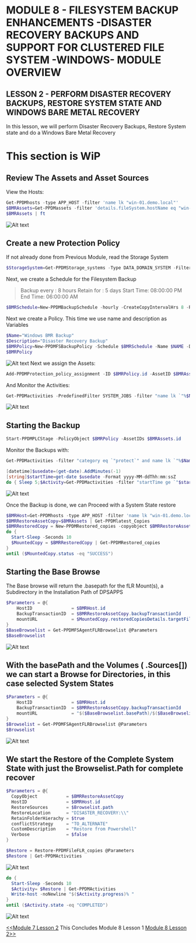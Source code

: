 # MODULE 8 - FILESYSTEM BACKUP ENHANCEMENTS -DISASTER RECOVERY BACKUPS AND SUPPORT FOR CLUSTERED FILE SYSTEM -WINDOWS- MODULE OVERVIEW

## LESSON 2 - PERFORM DISASTER RECOVERY BACKUPS, RESTORE SYSTEM STATE AND WINDOWS BARE METAL RECOVERY

In this lesson, we will perform Disaster Recovery Backups, Restore System state and do a Windows Bare Metal Recovery

# This section is WiP

## Review The Assets and Asset Sources

View the Hosts:

```Powershell
Get-PPDMhosts -type APP_HOST -filter 'name lk "win-01.demo.local"'
$BMRAssets=Get-PPDMassets -filter 'details.fileSystem.hostName eq "win-01.demo.local" and name eq "DISASTER_RECOVERY:\\"'
$BMRAssets | ft
```

![Alt text](image-21.png)

## Create a new Protection Policy

If not already done from Previous Module, read the Storage System

```Powershell
$StorageSystem=Get-PPDMStorage_systems -Type DATA_DOMAIN_SYSTEM -Filter {name eq "ddve-01.demo.local"}
```

Next, we create a Schedule for the Filesystem Backup

>Backup every : 8 hours
>Retain for : 5 days
>Start Time: 08:00:00 PM
>End Time: 06:00:00 AM

```Powershell
$BMRSchedule=New-PPDMBackupSchedule -hourly -CreateCopyIntervalHrs 8 -RetentionUnit DAY -RetentionInterval 5
```

Next we create a Policy. This time we use name and description as Variables

```Powershell
$Name="Windows BMR Backup"
$Description="Disaster Recovery Backup"
$BMRPolicy=New-PPDMFSBackupPolicy -Schedule $BMRSchedule -Name $NAME -Description $Description -StorageSystemID $StorageSystem.id -enabled -ignoreMissingSystemStateFiles
$BMRPolicy
```

![Alt text](image-22.png)
Next we assign the Assets:

```Powershell
Add-PPDMProtection_policy_assignment -ID $BMRPolicy.id -AssetID $BMRAssets.id
```

And Monitor the Activities:

```Powershell
Get-PPDMactivities -PredefinedFilter SYSTEM_JOBS -filter "name lk `"%$Name%`"" -pageSize 3 | ft
```

![Alt text](image-23.png)

## Starting the Backup

```Powershell
Start-PPDMPLCStage -PolicyObject $BMRPolicy -AssetIDs $BMRAssets.id
```

Monitor the Backups with:

```Powershell
Get-PPDMactivities -filter "category eq `"protect`" and name lk `"%$Name%`"" -pageSize 3
```

```Powershell
[datetime]$usedate=(get-date).AddMinutes(-1)
[string]$startTime=get-date $usedate -Format yyyy-MM-ddThh:mm:ssZ
do { Sleep 5;$Activity=Get-PPDMactivities -filter "startTime ge `"$startTime`" and category eq `"protect`" and name lk `"%$Name%`"" 6>$null; write-host -NoNewline "$($Activity.progress) > "} until ($Activity.state -eq "COMPLETED")
```

![Alt text](image-25.png)

Once the Backup is done, we can Proceed with a System State restore

```Powershell
$BMRHost=Get-PPDMhosts -type APP_HOST -filter 'name lk "win-01.demo.local"'
$BMRRestoreAssetCopy=$BMRAssets | Get-PPDMlatest_Copies
$BMRRestoredCopy = New-PPDMRestored_copies -copyobject $BMRRestoreAssetCopy  -Hostid $BMRHost.id
do {
  Start-Sleep -Seconds 10
  $MountedCopy = $BMRRestoredCopy | Get-PPDMRestored_copies
}
until ($MountedCopy.status -eq "SUCCESS") 
```

## Starting the Base Browse

The Base browse will return the .basepath for the fLR Mount(s), a Subdirectory in the Installation Path of DPSAPPS

```Powershell
$Parameters = @{
    HostID               = $BMRHost.id
    BackupTransactionID  = $BMRRestoreAssetCopy.backupTransactionId
    mountURL             = $MountedCopy.restoredCopiesDetails.targetFileSystemInfo.mountUrl
}
$BaseBrowselist = Get-PPDMFSAgentFLRBrowselist @Parameters
$BaseBrowselist
```

![Alt text](image-26.png)

## With the basePath and the Volumes ( .Sources[]) we can start a Browse for Directories, in this case selected System States

```Powershell
$Parameters = @{
    HostID               = $BMRHost.id
    BackupTransactionID  = $BMRRestoreAssetCopy.backupTransactionId
    mountURL             = "$($BaseBrowselist.basePath)/$($BaseBrowselist.sources[0])"
}
$Browselist = Get-PPDMFSAgentFLRBrowselist @Parameters
$Browselist
```

![Alt text](image-27.png)

## We start the Restore of the Complete System State with just the Browselist.Path for complete recover

```Powershell
$Parameters = @{
  CopyObject           = $BMRRestoreAssetCopy
  HostID               = $BMRHost.id 
  RestoreSources       = $Browselist.path
  RestoreLocation      = "DISASTER_RECOVERY:\\"
  RetainFolderHierachy = $true
  conflictStrategy     = "TO_ALTERNATE" 
  CustomDescription    = "Restore from Powershell"
  Verbose              = $false
}

$Restore = Restore-PPDMFileFLR_copies @Parameters
$Restore | Get-PPDMActivities
```

![Alt text](image-28.png)

```Powershell
do {
  Start-Sleep -Seconds 10    
  $Activity= $Restore | Get-PPDMActivities
  Write-host -noNewline "$($Activity.progress)% "
}
until ($Activity.state -eq "COMPLETED") 
```

![Alt text](image-29.png)

[<<Module 7 Lesson 2](./Module_7_1.md) This Concludes Module 8 Lesson 1 [Module 8 Lesson 2>>](./Module_8_2.md)
